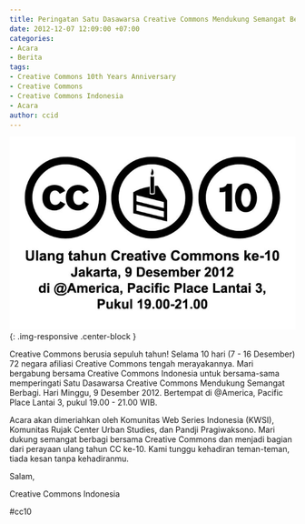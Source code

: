 ```yaml
---
title: Peringatan Satu Dasawarsa Creative Commons Mendukung Semangat Berbagi
date: 2012-12-07 12:09:00 +07:00
categories:
- Acara
- Berita
tags:
- Creative Commons 10th Years Anniversary
- Creative Commons
- Creative Commons Indonesia
- Acara
author: ccid
---
```


![cc10-Jakarta.jpg](/uploads/cc10-Jakarta.jpg){: .img-responsive .center-block }

Creative Commons berusia sepuluh tahun! Selama 10 hari (7 - 16 Desember) 72 negara afiliasi Creative Commons tengah merayakannya. Mari bergabung bersama Creative Commons Indonesia untuk bersama-sama memperingati Satu Dasawarsa Creative Commons Mendukung Semangat Berbagi. Hari Minggu, 9 Desember 2012. Bertempat di @America, Pacific Place Lantai 3, pukul 19.00 - 21.00 WIB.

Acara akan dimeriahkan oleh Komunitas Web Series Indonesia (KWSI), Komunitas Rujak Center Urban Studies, dan Pandji Pragiwaksono. Mari dukung semangat berbagi bersama Creative Commons dan menjadi bagian dari perayaan ulang tahun CC ke-10. Kami tunggu kehadiran teman-teman, tiada kesan tanpa kehadiranmu.

Salam,

Creative Commons Indonesia

#cc10